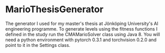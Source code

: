 # MarioThesisGenerator
The generator I used for my master's thesis at Jönköping University's AI engineering programme. To generate levels using the fitness functions I defined in the study  run the CMAMarioSolver class using Java 8. You will need a python environment with pytorch 0.3.1 and torchvision 0.2.0 and point to it in the Settings class.
